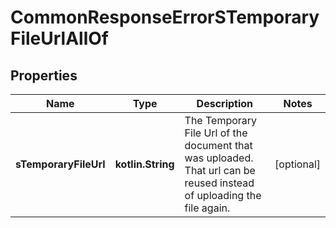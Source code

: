 
# CommonResponseErrorSTemporaryFileUrlAllOf

## Properties
Name | Type | Description | Notes
------------ | ------------- | ------------- | -------------
**sTemporaryFileUrl** | **kotlin.String** | The Temporary File Url of the document that was uploaded. That url can be reused instead of uploading the file again. |  [optional]



